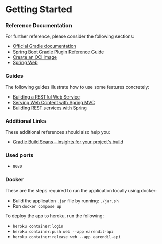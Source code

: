 # Getting Started

### Reference Documentation

For further reference, please consider the following sections:

* [Official Gradle documentation](https://docs.gradle.org)
* [Spring Boot Gradle Plugin Reference Guide](https://docs.spring.io/spring-boot/docs/2.7.0/gradle-plugin/reference/html/)
* [Create an OCI image](https://docs.spring.io/spring-boot/docs/2.7.0/gradle-plugin/reference/html/#build-image)
* [Spring Web](https://docs.spring.io/spring-boot/docs/2.7.0/reference/htmlsingle/#boot-features-developing-web-applications)

### Guides

The following guides illustrate how to use some features concretely:

* [Building a RESTful Web Service](https://spring.io/guides/gs/rest-service/)
* [Serving Web Content with Spring MVC](https://spring.io/guides/gs/serving-web-content/)
* [Building REST services with Spring](https://spring.io/guides/tutorials/bookmarks/)

### Additional Links

These additional references should also help you:

* [Gradle Build Scans – insights for your project's build](https://scans.gradle.com#gradle)

### Used ports
* `8080`

### Docker
These are the steps required to run the application locally using docker:
* Build the application `.jar` file by running: `./jar.sh`
* Run `docker compose up`

To deploy the app to heroku, run the following:
* `heroku container:login`
* `heroku container:push web --app earendil-api`
* `heroku container:release web --app earendil-api`

